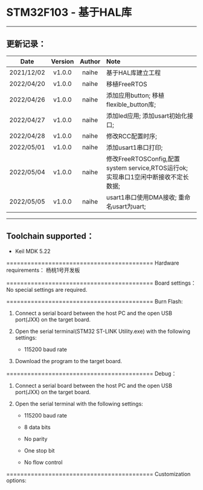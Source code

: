 # STM32F103 - 基于HAL库

***

## 更新记录：

|    Date    | Version | Author | Note                                                          |
| :--------: | :-----: | :----: | :------------------------------------------------------------ |
| 2021/12/02 |  v1.0.0 |  naihe | 基于HAL库建立工程                                                    |
| 2022/04/20 |  v1.0.0 |  naihe | 移植FreeRTOS                                                    |
| 2022/04/26 |  v1.0.0 |  naihe | 添加应用button; 移植flexible\_button库;                              |
| 2022/04/27 |  v1.0.0 |  naihe | 添加led应用; 添加usart初始化接口;                                        |
| 2022/04/28 |  v1.0.0 |  naihe | 修改RCC配置时序;                                                    |
| 2022/05/01 |  v1.0.0 |  naihe | 添加usart1串口打印;                                                 |
| 2022/05/04 |  v1.0.0 |  naihe | 修改FreeRTOSConfig,配置system service,RTOS运行ok; 实现串口1空闲中断接收不定长数据; |
| 2022/05/05 |  v1.0.0 |  naihe | usart1串口使用DMA接收; 重命名usart为uart;                               |

***

## Toolchain supported：

*   Keil MDK  5.22

\==========================================
Hardware requirements：
杨桃1号开发板

\==========================================
Board settings：
No special settings are required.

\==========================================
Burn Flash:

1.  Connect a serial board between the host PC and the open USB port(JXX) on the target board.

2.  Open the serial terminal(STM32 ST-LINK Utility.exe) with the following settings:

    *   115200 baud rate

3.  Download the program to the target board.

\==========================================
Debug：

1.  Connect a serial board between the host PC and the open USB port(JXX) on the target board.

2.  Open the serial terminal with the following settings:

    *   115200 baud rate

    *   8 data bits

    *   No parity

    *   One stop bit

    *   No flow control

\==========================================
Customization options:
